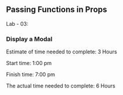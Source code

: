 ## Passing Functions in Props

Lab - 03:
### Display a Modal

Estimate of time needed to complete: 3 Hours

Start time: 1:00 pm

Finish time: 7:00 pm

The actual time needed to complete: 6 Hours

